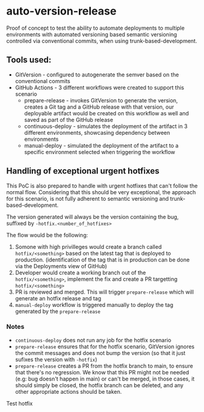 # auto-version-release
Proof of concept to test the ability to automate deployments to multiple environments with automated versioning based semantic versioning controlled via conventional commits, when using trunk-based-development.

## Tools used:
* GitVersion - configured to autogenerate the semver based on the conventional commits
* GitHub Actions - 3 different workflows were created to support this scenario
    * prepare-release - invokes GitVersion to generate the version, creates a Git tag and a GitHub release with that version, our deployable artifact would be created on this workflow as well and saved as part of the GitHub release
    * continuous-deploy - simulates the deployment of the artifact in 3 different environments, showcasing dependency between environments
    * manual-deploy - simulated the deployment of the artifact to a specific environment selected when triggering the workflow

## Handling of exceptional urgent hotfixes
This PoC is also prepared to handle with urgent hotfixes that can't follow the normal flow. Considering that this should be very exceptional, the approach for this scenario, is not fully adherent to semantic versioning and trunk-based-development.

The version generated will always be the version containing the bug, suffixed by `-hotfix.<number_of_hotfixes>`

The flow would be the following:
1. Somone with high privilleges would create a branch called `hotfix/<something>` based on the latest tag that is deployed to production. (identification of the tag that is in production can be done via the Deployments view of GitHub)
1. Developer would create a working branch out of the `hotfix/<something>`, implement the fix and create a PR targetting `hotfix/<something>`
1. PR is reviewed and merged. This will trigger `prepare-release` which will generate an hotfix release and tag
1. `manual-deploy` workflow is triggered manually to deploy the tag generated by the `prepare-release`

### Notes
* `continuous-deploy` does not run any job for the hotfix scenario
* `prepare-release` ensures that for the hotfix scenario, GitVersion ignores the commit messages and does not bump the version (so that it just sufixes the version with `-hotfix`)
* `prepare-release` creates a PR from the hotfix branch to main, to ensure that there's no regression. We know that this PR might not be needed (e.g: bug doesn't happen in main) or can't be merged, in those cases, it should simply be closed, the hotfix branch can be deleted, and any other appropriate actions should be taken.

Test hotfix